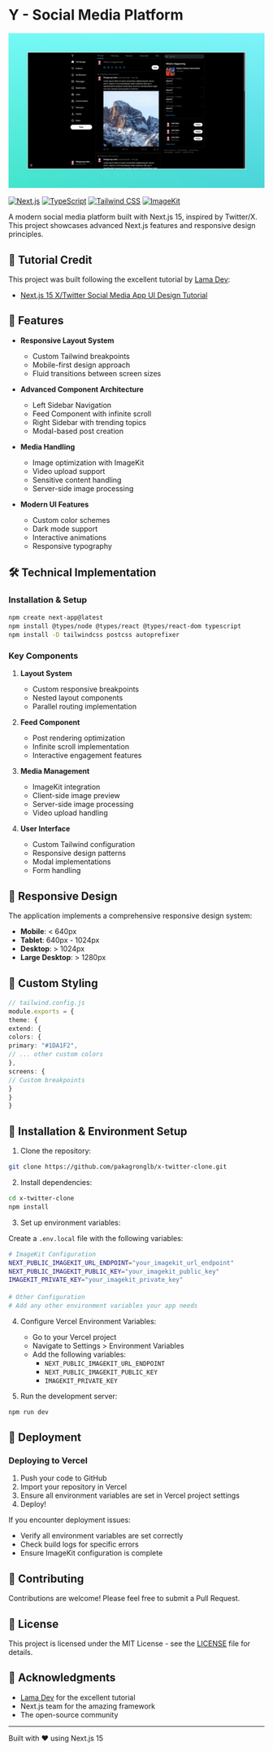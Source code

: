 # Y - Social Media Platform

![X-Clone-Banner](./public/general/xclone-banner.jpeg)

[![Next.js](https://img.shields.io/badge/Next.js%2015-black?style=for-the-badge&logo=next.js&logoColor=white)](https://nextjs.org/)
[![TypeScript](https://img.shields.io/badge/TypeScript-007ACC?style=for-the-badge&logo=typescript&logoColor=white)](https://www.typescriptlang.org/)
[![Tailwind CSS](https://img.shields.io/badge/Tailwind_CSS-38B2AC?style=for-the-badge&logo=tailwind-css&logoColor=white)](https://tailwindcss.com/)
[![ImageKit](https://img.shields.io/badge/ImageKit-FF4C4C?style=for-the-badge&logo=imagekit&logoColor=white)](https://imagekit.io/)

A modern social media platform built with Next.js 15, inspired by Twitter/X. This project showcases advanced Next.js features and responsive design principles.

## 🎥 Tutorial Credit

This project was built following the excellent tutorial by [Lama Dev](https://www.youtube.com/@LamaDev):
- [Next.js 15 X/Twitter Social Media App UI Design Tutorial](https://www.youtube.com/watch?v=lhqfXt8J8os)

## 🚀 Features

- **Responsive Layout System**
  - Custom Tailwind breakpoints
  - Mobile-first design approach
  - Fluid transitions between screen sizes

- **Advanced Component Architecture**
  - Left Sidebar Navigation
  - Feed Component with infinite scroll
  - Right Sidebar with trending topics
  - Modal-based post creation

- **Media Handling**
  - Image optimization with ImageKit
  - Video upload support
  - Sensitive content handling
  - Server-side image processing

- **Modern UI Features**
  - Custom color schemes
  - Dark mode support
  - Interactive animations
  - Responsive typography

## 🛠️ Technical Implementation

### Installation & Setup

```bash
npm create next-app@latest
npm install @types/node @types/react @types/react-dom typescript
npm install -D tailwindcss postcss autoprefixer
```

### Key Components

1. **Layout System**
   - Custom responsive breakpoints
   - Nested layout components
   - Parallel routing implementation

2. **Feed Component**
   - Post rendering optimization
   - Infinite scroll implementation
   - Interactive engagement features

3. **Media Management**
   - ImageKit integration
   - Client-side image preview
   - Server-side image processing
   - Video upload handling

4. **User Interface**
   - Custom Tailwind configuration
   - Responsive design patterns
   - Modal implementations
   - Form handling

## 📱 Responsive Design

The application implements a comprehensive responsive design system:

- **Mobile**: < 640px
- **Tablet**: 640px - 1024px
- **Desktop**: > 1024px
- **Large Desktop**: > 1280px

## 🎨 Custom Styling

```typescript
// tailwind.config.js
module.exports = {
theme: {
extend: {
colors: {
primary: "#1DA1F2",
// ... other custom colors
},
screens: {
// Custom breakpoints
}
}
}
```

## 🔧 Installation & Environment Setup

1. Clone the repository:
```bash
git clone https://github.com/pakagronglb/x-twitter-clone.git
```

2. Install dependencies:
```bash
cd x-twitter-clone
npm install
```

3. Set up environment variables:

Create a `.env.local` file with the following variables:
```bash
# ImageKit Configuration
NEXT_PUBLIC_IMAGEKIT_URL_ENDPOINT="your_imagekit_url_endpoint"
NEXT_PUBLIC_IMAGEKIT_PUBLIC_KEY="your_imagekit_public_key"
IMAGEKIT_PRIVATE_KEY="your_imagekit_private_key"

# Other Configuration
# Add any other environment variables your app needs
```

4. Configure Vercel Environment Variables:
   - Go to your Vercel project
   - Navigate to Settings > Environment Variables
   - Add the following variables:
     - `NEXT_PUBLIC_IMAGEKIT_URL_ENDPOINT`
     - `NEXT_PUBLIC_IMAGEKIT_PUBLIC_KEY`
     - `IMAGEKIT_PRIVATE_KEY`

5. Run the development server:
```bash
npm run dev
```

## 🚀 Deployment

### Deploying to Vercel

1. Push your code to GitHub
2. Import your repository in Vercel
3. Ensure all environment variables are set in Vercel project settings
4. Deploy!

If you encounter deployment issues:
- Verify all environment variables are set correctly
- Check build logs for specific errors
- Ensure ImageKit configuration is complete

## 🤝 Contributing

Contributions are welcome! Please feel free to submit a Pull Request.

## 📄 License

This project is licensed under the MIT License - see the [LICENSE](LICENSE) file for details.

## 🙏 Acknowledgments

- [Lama Dev](https://www.youtube.com/@LamaDev) for the excellent tutorial
- Next.js team for the amazing framework
- The open-source community

---
Built with ❤️ using Next.js 15



